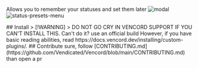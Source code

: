 Allows you to remember your statuses and set them later
![modal](https://github.com/user-attachments/assets/d516e381-b000-4ceb-96f9-6382e2e98fe9)
![status-presets-menu](https://github.com/user-attachments/assets/df9ecb14-0196-4c81-93d3-2ba674755b38)

<!-->

## Install

> [!WARNING]
> DO NOT GO CRY IN VENCORD SUPPORT IF YOU CAN'T INSTALL THIS. Can't do it? use an official build

However, if you have basic reading abilities, read https://docs.vencord.dev/installing/custom-plugins/.

## Contribute

sure, follow [CONTRIBUTING.md](https://github.com/Vendicated/Vencord/blob/main/CONTRIBUTING.md) than open a pr
